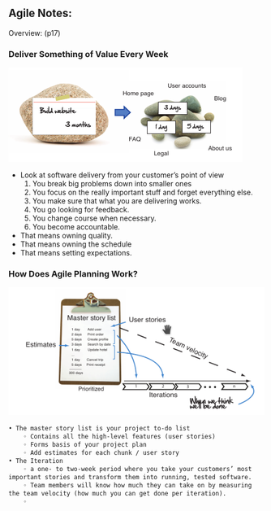 ## Agile Notes:
Overview: 
(p17)


### Deliver Something of Value Every Week

![Break it down](./docs/breakdown.png)

- Look at software delivery from your customer’s point of view
    1. You break big problems down into smaller ones
    2. You focus on the really important stuff and forget everything else.
    3. You make sure that what you are delivering works.
    4. You go looking for feedback.
    5. You change course when necessary.
    6.  You become accountable.
- That means owning quality.
- That means owning the schedule
- That means setting expectations.



### How Does Agile Planning Work?
![Break it down](./docs/planning.png)

    • The master story list is your project to-do list
        ◦ Contains all the high-level features (user stories)
        ◦ Forms basis of your project plan
        ◦ Add estimates for each chunk / user story
    • The Iteration
        ◦ a one- to two-week period where you take your customers’ most important stories and transform them into running, tested software.
        ◦ Team members will know how much they can take on by measuring the team velocity (how much you can get done per iteration).
        ◦ 
